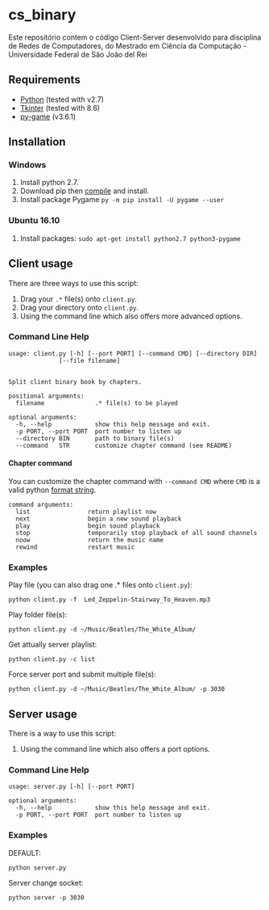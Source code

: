 # cs_binary

Este repositório contem o código Client-Server desenvolvido para disciplina de Redes de Computadores, do Mestrado em Ciência da Computação - Universidade Federal de São João del Rei 


## Requirements

* [Python](http://www.python.org/download/) (tested with v2.7)
* [Tkinter](http://www.tkdocs.com/tutorial/install.html) (tested with 8.6)
* [py-game](https://www.pygame.org/wiki/GettingStarted) (v3.6.1)


## Installation

### Windows

1. Install python 2.7.
2. Download pip then [compile](https://bootstrap.pypa.io/get-pip.py) and install.
3. Install package Pygame `py -m pip install -U pygame --user`

### Ubuntu 16.10

1. Install packages: `sudo apt-get install python2.7 python3-pygame`


## Client usage

There are three ways to use this script:

1. Drag your `.*` file(s) onto `client.py`.
2. Drag your directory onto `client.py`.
3. Using the command line which also offers more advanced options.


### Command Line Help

    usage: client.py [-h] [--port PORT] [--command CMD] [--directory DIR]
                  [--file filename] 
    

    Split client binary book by chapters.

    positional arguments:
      filename              .* file(s) to be played

    optional arguments:
      -h, --help            show this help message and exit.
      -p PORT, --port PORT  port number to listen up
      --directory BIN       path to binary file(s)
      --command   STR       customize chapter command (see README)
  

#### Chapter command

You can customize the chapter command with `--command CMD` where `CMD` is a valid python [format string](http://docs.python.org/library/stdtypes.html#string-formatting-operations).

    command arguments:
      list                return playlist now
      next                begin a new sound playback
      play                begin sound playback
      stop                temporarily stop playback of all sound channels
      noow                return the music name
      rewind              restart music

  

### Examples

Play file (you can also drag one .* files onto `client.py`):

    python client.py -f  Led_Zeppelin-Stairway_To_Heaven.mp3

Play folder file(s):

    python client.py -d ~/Music/Beatles/The_White_Album/

Get attually server playlist:

    python client.py -c list

Force server port and submit multiple file(s):

    python client.py -d ~/Music/Beatles/The_White_Album/ -p 3030


## Server usage

There is a way to use this script:

1. Using the command line which also offers a port options.

### Command Line Help

    usage: server.py [-h] [--port PORT] 
    
    optional arguments:
      -h, --help            show this help message and exit.
      -p PORT, --port PORT  port number to listen up

### Examples

DEFAULT:

    python server.py

Server change socket:

    python server -p 3030


